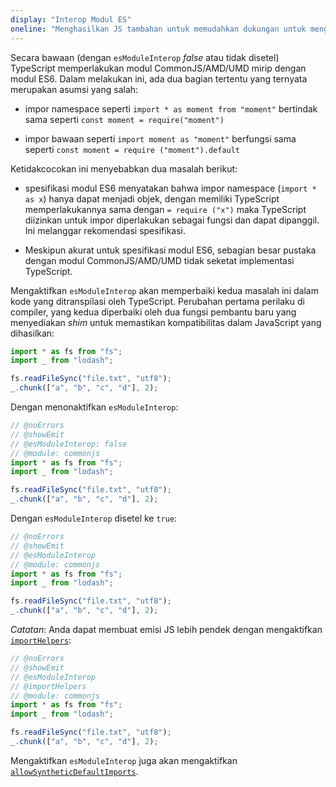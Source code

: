 ```yaml
---
display: "Interop Modul ES"
oneline: "Menghasilkan JS tambahan untuk memudahkan dukungan untuk mengimpor modul commonjs"
---
```


Secara bawaan (dengan `esModuleInterop` _false_ atau tidak disetel) TypeScript memperlakukan modul CommonJS/AMD/UMD mirip dengan modul ES6. Dalam melakukan ini, ada dua bagian tertentu yang ternyata merupakan asumsi yang salah:

- impor namespace seperti `import * as moment from "moment"` bertindak sama seperti `const moment = require("moment")`

- impor bawaan seperti `import moment as "moment"` berfungsi sama seperti `const moment = require ("moment").default`

Ketidakcocokan ini menyebabkan dua masalah berikut:

- spesifikasi modul ES6 menyatakan bahwa impor namespace (`import * as x`) hanya dapat menjadi objek, dengan memiliki TypeScript
    memperlakukannya sama dengan `= require ("x")` maka TypeScript diizinkan untuk impor diperlakukan sebagai fungsi dan dapat dipanggil. Ini melanggar rekomendasi spesifikasi.

- Meskipun akurat untuk spesifikasi modul ES6, sebagian besar pustaka dengan modul CommonJS/AMD/UMD tidak seketat implementasi TypeScript.

Mengaktifkan `esModuleInterop` akan memperbaiki kedua masalah ini dalam kode yang ditranspilasi oleh TypeScript. Perubahan pertama perilaku di compiler, yang kedua diperbaiki oleh dua fungsi pembantu baru yang menyediakan _shim_ untuk memastikan kompatibilitas dalam JavaScript yang dihasilkan:

```ts
import * as fs from "fs";
import _ from "lodash";

fs.readFileSync("file.txt", "utf8");
_.chunk(["a", "b", "c", "d"], 2);
```

Dengan menonaktifkan `esModuleInterop`:

```ts twoslash
// @noErrors
// @showEmit
// @esModuleInterop: false
// @module: commonjs
import * as fs from "fs";
import _ from "lodash";

fs.readFileSync("file.txt", "utf8");
_.chunk(["a", "b", "c", "d"], 2);
```

Dengan `esModuleInterop` disetel ke `true`:

```ts twoslash
// @noErrors
// @showEmit
// @esModuleInterop
// @module: commonjs
import * as fs from "fs";
import _ from "lodash";

fs.readFileSync("file.txt", "utf8");
_.chunk(["a", "b", "c", "d"], 2);
```

_Catatan_: Anda dapat membuat emisi JS lebih pendek dengan mengaktifkan [`importHelpers`](#importHelpers):

```ts twoslash
// @noErrors
// @showEmit
// @esModuleInterop
// @importHelpers
// @module: commonjs
import * as fs from "fs";
import _ from "lodash";

fs.readFileSync("file.txt", "utf8");
_.chunk(["a", "b", "c", "d"], 2);
```

Mengaktifkan `esModuleInterop` juga akan mengaktifkan [`allowSyntheticDefaultImports`](#allowSyntheticDefaultImports).